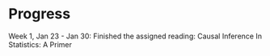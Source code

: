# Progress

Week 1, Jan 23 - Jan 30: Finished the assigned reading: Causal Inference In Statistics: A Primer

